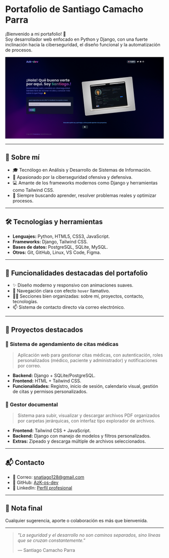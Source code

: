 # **Portafolio de Santiago Camacho Parra**

¡Bienvenido a mi portafolio! 🚀  
Soy desarrollador web enfocado en Python y Django, con una fuerte inclinación hacia la ciberseguridad, el diseño funcional y la automatización de procesos.

<p align="center">
  <img src="assets/images/Screenshot From 2025-08-01 10-53-22.png" alt="Preview" width="600">
</p>


---

## **🧠 Sobre mí**

- 🎓 Tecnólogo en Análisis y Desarrollo de Sistemas de Información.
- 🔐 Apasionado por la ciberseguridad ofensiva y defensiva.
- 💻 Amante de los frameworks modernos como Django y herramientas como Tailwind CSS.
- 🧩 Siempre buscando aprender, resolver problemas reales y optimizar procesos.

---

## **🛠️ Tecnologías y herramientas**

- **Lenguajes:** Python, HTML5, CSS3, JavaScript.
- **Frameworks:** Django, Tailwind CSS.
- **Bases de datos:** PostgreSQL, SQLite, MySQL.
- **Otros:** Git, GitHub, Linux, VS Code, Figma.

---

## **🧩 Funcionalidades destacadas del portafolio**

- ✨ Diseño moderno y responsivo con animaciones suaves.
- 🧭 Navegación clara con efecto `hover` llamativo.
- 🧑‍💻 Secciones bien organizadas: sobre mí, proyectos, contacto, tecnologías.
- 📫 Sistema de contacto directo vía correo electrónico.

---

## **🚧 Proyectos destacados**

### 🔹 **Sistema de agendamiento de citas médicas**
> Aplicación web para gestionar citas médicas, con autenticación, roles personalizados (médico, paciente y administrador) y notificaciones por correo.

- **Backend:** Django + SQLite/PostgreSQL.
- **Frontend:** HTML + Tailwind CSS.
- **Funcionalidades:** Registro, inicio de sesión, calendario visual, gestión de citas y permisos personalizados.

### 🔹 **Gestor documental**
> Sistema para subir, visualizar y descargar archivos PDF organizados por carpetas jerárquicas, con interfaz tipo explorador de archivos.

- **Frontend:** Tailwind CSS + JavaScript.
- **Backend:** Django con manejo de modelos y filtros personalizados.
- **Extras:** Zipeado y descarga múltiple de archivos seleccionados.

---


## **📬 Contacto**

- 📧 Correo: [snatiago128@gmail.com](mailto:snatiago128@gmail.com)
- 🐍 GitHub: [AzK-os-dev](https://github.com/AzK-os-dev)
- 🔗 LinkedIn: [Perfil profesional](https://www.linkedin.com/in/santiago-camacho-parra-00843b275)

---

## **🧠 Nota final**
  
Cualquier sugerencia, aporte o colaboración es más que bienvenida.

---

> *"La seguridad y el desarrollo no son caminos separados, sino líneas que se cruzan constantemente."*
>  
> — Santiago Camacho Parra
